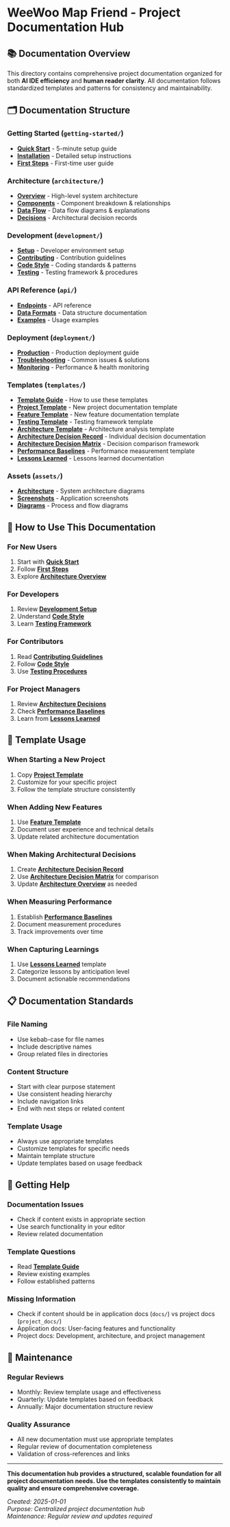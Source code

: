 # WeeWoo Map Friend - Project Documentation Hub

## 📚 **Documentation Overview**

This directory contains comprehensive project documentation organized for both **AI IDE efficiency** and **human reader clarity**. All documentation follows standardized templates and patterns for consistency and maintainability.

## 🗂️ **Documentation Structure**

### **Getting Started** (`getting-started/`)

- **[Quick Start](getting-started/quick-start.md)** - 5-minute setup guide
- **[Installation](getting-started/installation.md)** - Detailed setup instructions
- **[First Steps](getting-started/first-steps.md)** - First-time user guide

### **Architecture** (`architecture/`)

- **[Overview](architecture/overview.md)** - High-level system architecture
- **[Components](architecture/components.md)** - Component breakdown & relationships
- **[Data Flow](architecture/data-flow.md)** - Data flow diagrams & explanations
- **[Decisions](architecture/decisions.md)** - Architectural decision records

### **Development** (`development/`)

- **[Setup](development/setup.md)** - Developer environment setup
- **[Contributing](development/contributing.md)** - Contribution guidelines
- **[Code Style](development/code-style.md)** - Coding standards & patterns
- **[Testing](development/testing.md)** - Testing framework & procedures

### **API Reference** (`api/`)

- **[Endpoints](api/endpoints.md)** - API reference
- **[Data Formats](api/data-formats.md)** - Data structure documentation
- **[Examples](api/examples.md)** - Usage examples

### **Deployment** (`deployment/`)

- **[Production](deployment/production.md)** - Production deployment guide
- **[Troubleshooting](deployment/troubleshooting.md)** - Common issues & solutions
- **[Monitoring](deployment/monitoring.md)** - Performance & health monitoring

### **Templates** (`templates/`)

- **[Template Guide](templates/README.md)** - How to use these templates
- **[Project Template](templates/project-template.md)** - New project documentation template
- **[Feature Template](templates/feature-template.md)** - New feature documentation template
- **[Testing Template](templates/testing-template.md)** - Testing framework template
- **[Architecture Template](templates/architecture-template.md)** - Architecture analysis template
- **[Architecture Decision Record](templates/architecture-decision-record.md)** - Individual decision documentation
- **[Architecture Decision Matrix](templates/architecture-decision-matrix.md)** - Decision comparison framework
- **[Performance Baselines](templates/performance-baselines.md)** - Performance measurement template
- **[Lessons Learned](templates/lessons-learned.md)** - Lessons learned documentation

### **Assets** (`assets/`)

- **[Architecture](assets/architecture/)** - System architecture diagrams
- **[Screenshots](assets/screenshots/)** - Application screenshots
- **[Diagrams](assets/diagrams/)** - Process and flow diagrams

## 🎯 **How to Use This Documentation**

### **For New Users**

1. Start with **[Quick Start](getting-started/quick-start.md)**
2. Follow **[First Steps](getting-started/first-steps.md)**
3. Explore **[Architecture Overview](architecture/overview.md)**

### **For Developers**

1. Review **[Development Setup](development/setup.md)**
2. Understand **[Code Style](development/code-style.md)**
3. Learn **[Testing Framework](development/testing.md)**

### **For Contributors**

1. Read **[Contributing Guidelines](development/contributing.md)**
2. Follow **[Code Style](development/code-style.md)**
3. Use **[Testing Procedures](development/testing.md)**

### **For Project Managers**

1. Review **[Architecture Decisions](architecture/decisions.md)**
2. Check **[Performance Baselines](templates/performance-baselines.md)**
3. Learn from **[Lessons Learned](templates/lessons-learned.md)**

## 🔧 **Template Usage**

### **When Starting a New Project**

1. Copy **[Project Template](templates/project-template.md)**
2. Customize for your specific project
3. Follow the template structure consistently

### **When Adding New Features**

1. Use **[Feature Template](templates/feature-template.md)**
2. Document user experience and technical details
3. Update related architecture documentation

### **When Making Architectural Decisions**

1. Create **[Architecture Decision Record](templates/architecture-decision-record.md)**
2. Use **[Architecture Decision Matrix](templates/architecture-decision-matrix.md)** for comparison
3. Update **[Architecture Overview](architecture/overview.md)** as needed

### **When Measuring Performance**

1. Establish **[Performance Baselines](templates/performance-baselines.md)**
2. Document measurement procedures
3. Track improvements over time

### **When Capturing Learnings**

1. Use **[Lessons Learned](templates/lessons-learned.md)** template
2. Categorize lessons by anticipation level
3. Document actionable recommendations

## 📋 **Documentation Standards**

### **File Naming**

- Use kebab-case for file names
- Include descriptive names
- Group related files in directories

### **Content Structure**

- Start with clear purpose statement
- Use consistent heading hierarchy
- Include navigation links
- End with next steps or related content

### **Template Usage**

- Always use appropriate templates
- Customize templates for specific needs
- Maintain template structure
- Update templates based on usage feedback

## 🚀 **Getting Help**

### **Documentation Issues**

- Check if content exists in appropriate section
- Use search functionality in your editor
- Review related documentation

### **Template Questions**

- Read **[Template Guide](templates/README.md)**
- Review existing examples
- Follow established patterns

### **Missing Information**

- Check if content should be in application docs (`docs/`) vs project docs (`project_docs/`)
- Application docs: User-facing features and functionality
- Project docs: Development, architecture, and project management

## 📅 **Maintenance**

### **Regular Reviews**

- Monthly: Review template usage and effectiveness
- Quarterly: Update templates based on feedback
- Annually: Major documentation structure review

### **Quality Assurance**

- All new documentation must use appropriate templates
- Regular review of documentation completeness
- Validation of cross-references and links

---

**This documentation hub provides a structured, scalable foundation for all project documentation needs. Use the templates consistently to maintain quality and ensure comprehensive coverage.**

_Created: 2025-01-01_  
_Purpose: Centralized project documentation hub_  
_Maintenance: Regular review and updates required_
